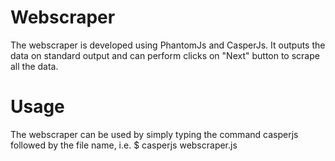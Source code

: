 # Webscraper
The webscraper is developed using PhantomJs and CasperJs. It outputs the data on standard output and can perform clicks on "Next" button to scrape all the data.

# Usage
The webscraper can be used by simply typing the command casperjs followed by the file name, i.e.
$ casperjs webscraper.js
